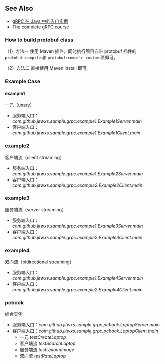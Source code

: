 ## See Also

- [gRPC 在 Java 中的入门实例](https://www.jitwxs.cn/d6535904.html)
- [The complete gRPC course](https://www.youtube.com/watch?v=2Sm_O75I7H0&list=PLy_6D98if3UJd5hxWNfAqKMr15HZqFnqf)

### How to build protobuf class

（1）方法一
使用 Maven 插件，同时执行项目自带 protobuf 插件的 `protobuf:compile` 和 `protobuf:compile-custom` 项即可。

（2）方法二
直接使用 Maven install 即可。

### Example Case

#### example1

一元（unary）

- 服务端入口：*com.github.jitwxs.sample.grpc.example1.Example1Server.main*
- 客户端入口：*com.github.jitwxs.sample.grpc.example1.Example1Client.main*

### example2

客户端流（client streaming）

- 服务端入口：*com.github.jitwxs.sample.grpc.example1.Example2Server.main*
- 客户端入口：*com.github.jitwxs.sample.grpc.example2.Example2Client.main*

### example3

服务端流（server streaming）

- 服务端入口：*com.github.jitwxs.sample.grpc.example1.Example3Server.main*
- 客户端入口：*com.github.jitwxs.sample.grpc.example2.Example3Client.main*

### example4

双向流（bidirectional streaming）

- 服务端入口：*com.github.jitwxs.sample.grpc.example1.Example4Server.main*
- 客户端入口：*com.github.jitwxs.sample.grpc.example2.Example4Client.main*

### pcbook

综合实例

- 服务端入口：*com.github.jitwxs.sample.grpc.pcbook.LaptopServer.main*
- 客户端入口：*com.github.jitwxs.sample.grpc.pcbook.LaptopClient.main*
  - 一元 *testCreateLaptop*
  - 客户端流 *testSearchLaptop*
  - 服务端流 *testUploadImage*
  - 双向流 *testRateLaptop*

